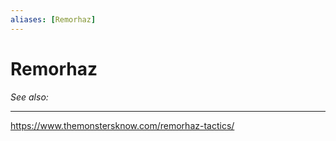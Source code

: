```yaml
---
aliases: [Remorhaz]
---
```

# Remorhaz
*See also:* 
___
https://www.themonstersknow.com/remorhaz-tactics/